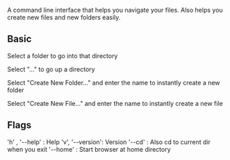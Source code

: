 A command line interface that helps you navigate your files. Also helps you create new files and new folders easily. 

## Basic
Select a folder to go into that directory

Select "..." to go up a directory

Select "Create New Folder..." and enter the name to instantly create a new folder

Select "Create New File..." and enter the name to instantly create a new file

## Flags
'h' , '--help' : Help
'v', '--version': Version
'--cd' : Also cd to current dir when you exit
'--home' : Start browser at home directory
